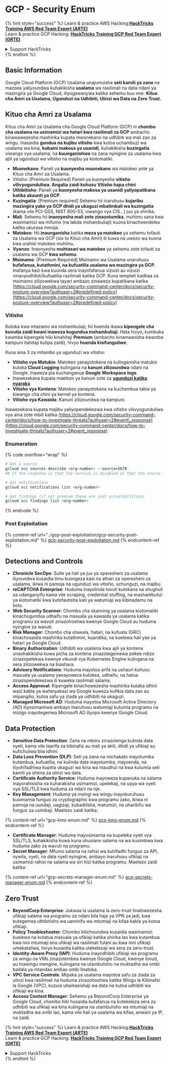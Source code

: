 # GCP - Security Enum

{% hint style="success" %}
Learn & practice AWS Hacking:<img src="../../../.gitbook/assets/image (1) (1) (1) (1).png" alt="" data-size="line">[**HackTricks Training AWS Red Team Expert (ARTE)**](https://training.hacktricks.xyz/courses/arte)<img src="../../../.gitbook/assets/image (1) (1) (1) (1).png" alt="" data-size="line">\
Learn & practice GCP Hacking: <img src="../../../.gitbook/assets/image (2) (1).png" alt="" data-size="line">[**HackTricks Training GCP Red Team Expert (GRTE)**<img src="../../../.gitbook/assets/image (2) (1).png" alt="" data-size="line">](https://training.hacktricks.xyz/courses/grte)

<details>

<summary>Support HackTricks</summary>

* Check the [**subscription plans**](https://github.com/sponsors/carlospolop)!
* **Join the** 💬 [**Discord group**](https://discord.gg/hRep4RUj7f) or the [**telegram group**](https://t.me/peass) or **follow** us on **Twitter** 🐦 [**@hacktricks\_live**](https://twitter.com/hacktricks_live)**.**
* **Share hacking tricks by submitting PRs to the** [**HackTricks**](https://github.com/carlospolop/hacktricks) and [**HackTricks Cloud**](https://github.com/carlospolop/hacktricks-cloud) github repos.

</details>
{% endhint %}

## Basic Information

Google Cloud Platform (GCP) Usalama unajumuisha **seti kamili ya zana** na mazoea yaliyoundwa kuhakikisha **usalama** wa rasilimali na data ndani ya mazingira ya Google Cloud, iliyogawanywa katika sehemu kuu nne: **Kituo cha Amri za Usalama, Ugunduzi na Udhibiti, Ulinzi wa Data na Zero Trust.**

## **Kituo cha Amri za Usalama**

Kituo cha Amri za Usalama cha Google Cloud Platform (GCP) ni **chombo cha usalama na usimamizi wa hatari kwa rasilimali za GCP** ambacho kinawawezesha mashirika kupata mwonekano na udhibiti wa mali zao za wingu. Inasaidia **gundua na kujibu vitisho** kwa kutoa uchambuzi wa usalama wa kina, **kubaini makosa ya usanidi**, kuhakikisha **kuzingatia** viwango vya usalama, na **kuunganishwa** na zana nyingine za usalama kwa ajili ya ugunduzi wa vitisho na majibu ya kiotomatiki.

* **Muonekano**: Paneli ya **kuonyesha muonekano** wa matokeo yote ya Kituo cha Amri za Usalama.
* Vitisho: \[Premium Required] Paneli ya kuonyesha **vitisho vilivyogunduliwa. Angalia zaidi kuhusu Vitisho hapa chini**
* **Uthibitisho**: Paneli ya **kuonyesha makosa ya usanidi yaliyopatikana katika akaunti ya GCP**.
* **Kuzingatia**: \[Premium required] Sehemu hii inaruhusu **kujaribu mazingira yako ya GCP dhidi ya ukaguzi mbalimbali wa kuzingatia** (kama vile PCI-DSS, NIST 800-53, viwango vya CIS...) juu ya shirika.
* **Mali**: Sehemu hii **inaonyesha mali zote zinazotumika**, muhimu sana kwa wasimamizi wa mifumo (na labda mshambuliaji) kuona kinachoendelea katika ukurasa mmoja.
* **Matokeo**: Hii **inaunganisha** katika **meza ya matokeo** ya sehemu tofauti za Usalama wa GCP (sio tu Kituo cha Amri) ili kuwa na uwezo wa kuona kwa urahisi matokeo muhimu.
* **Vyanzo**: Inaonyesha **muhtasari wa matokeo** ya sehemu zote tofauti za usalama wa GCP **kwa sehemu**.
* **Msimamo**: \[Premium Required] Msimamo wa Usalama unaruhusu **kufafanua, kutathmini, na kufuatilia usalama wa mazingira ya GCP**. Inafanya kazi kwa kuunda sera inayofafanua vizuizi au vizuizi vinavyodhibiti/kufuatilia rasilimali katika GCP. Kuna templeti kadhaa za msimamo zilizowekwa tayari ambazo zinaweza kupatikana katika [https://cloud.google.com/security-command-center/docs/security-posture-overview?authuser=2#predefined-policy](https://cloud.google.com/security-command-center/docs/security-posture-overview?authuser=2#predefined-policy)

### **Vitisho**

Kutoka kwa mtazamo wa mshambuliaji, hii huenda ikawa **kipengele cha kuvutia zaidi kwani inaweza kugundua mshambuliaji**. Hata hivyo, kumbuka kwamba kipengele hiki kinahitaji **Premium** (ambacho kinamaanisha kwamba kampuni itahitaji kulipa zaidi), hivyo **huenda kisifunguliwe**.

Kuna aina 3 za mitambo ya ugunduzi wa vitisho:

* **Vitisho vya Matukio**: Matokeo yanayotokana na kulinganisha matukio kutoka **Cloud Logging** kulingana na **kanuni zilizoundwa** ndani na Google. Inaweza pia kuchanganua **Google Workspace logs**.
* Inawezekana kupata maelezo ya kanuni zote za [**ugunduzi katika nyaraka**](https://cloud.google.com/security-command-center/docs/concepts-event-threat-detection-overview?authuser=2#how_works)
* **Vitisho vya Kontena**: Matokeo yanayotokana na kuchambua tabia ya kiwango cha chini ya kernel ya kontena.
* **Vitisho vya Kawaida**: Kanuni zilizoundwa na kampuni.

Inawezekana kupata majibu yaliyopendekezwa kwa vitisho vilivyogunduliwa vya aina zote mbili katika [https://cloud.google.com/security-command-center/docs/how-to-investigate-threats?authuser=2#event\_response](https://cloud.google.com/security-command-center/docs/how-to-investigate-threats?authuser=2#event_response)

### Enumeration

{% code overflow="wrap" %}
```bash
# Get a source
gcloud scc sources describe <org-number> --source=5678
## If the response is that the service is disabled or that the source is not found, then, it isn't enabled

# Get notifications
gcloud scc notifications list <org-number>

# Get findings (if not premium these are just vulnerabilities)
gcloud scc findings list <org-number>
```
{% endcode %}

### Post Exploitation

{% content-ref url="../gcp-post-exploitation/gcp-security-post-exploitation.md" %}
[gcp-security-post-exploitation.md](../gcp-post-exploitation/gcp-security-post-exploitation.md)
{% endcontent-ref %}

## Detections and Controls

* **Chronicle SecOps**: Suite ya hali ya juu ya operesheni za usalama iliyoundwa kusaidia timu kuongeza kasi na athari za operesheni za usalama, ikiwa ni pamoja na ugunduzi wa vitisho, uchunguzi, na majibu.
* **reCAPTCHA Enterprise**: Huduma inayolinda tovuti kutokana na shughuli za udanganyifu kama vile scraping, credential stuffing, na mashambulizi ya kiotomatiki kwa kutofautisha kati ya watumiaji wa kibinadamu na bots.
* **Web Security Scanner**: Chombo cha skanning ya usalama kiotomatiki kinachogundua udhaifu na masuala ya kawaida ya usalama katika programu za wavuti zinazohostiwa kwenye Google Cloud au huduma nyingine za wavuti.
* **Risk Manager**: Chombo cha utawala, hatari, na kufuata (GRC) kinachosaidia mashirika kutathmini, kuandika, na kuelewa hali yao ya hatari ya Google Cloud.
* **Binary Authorization**: Udhibiti wa usalama kwa ajili ya kontena unaohakikisha kuwa picha za kontena zinazotegemewa pekee ndizo zinazopelekwa kwenye vikundi vya Kubernetes Engine kulingana na sera zilizowekwa na biashara.
* **Advisory Notifications**: Huduma inayotoa arifa na ushauri kuhusu masuala ya usalama yanayoweza kutokea, udhaifu, na hatua zinazopendekezwa ili kuweka rasilimali salama.
* **Access Approval**: Kipengele kinachowezesha mashirika kutaka idhini wazi kabla ya wafanyakazi wa Google kuweza kufikia data zao au mipangilio, kutoa safu ya ziada ya udhibiti na ukaguzi.
* **Managed Microsoft AD**: Huduma inayotoa Microsoft Active Directory (AD) iliyosimamiwa ambayo inaruhusu watumiaji kutumia programu na mizigo inayotegemea Microsoft AD iliyopo kwenye Google Cloud.

## Data Protection

* **Sensitive Data Protection**: Zana na mbinu zinazolenga kulinda data nyeti, kama vile taarifa za kibinafsi au mali ya akili, dhidi ya ufikiaji au kufichuliwa bila idhini.
* **Data Loss Prevention (DLP)**: Seti ya zana na michakato inayotumika kutambua, kufuatilia, na kulinda data inayotumika, inayoenda, na iliyohifadhiwa kupitia ukaguzi wa kina wa maudhui na kwa kutumia seti kamili ya sheria za ulinzi wa data.
* **Certificate Authority Service**: Huduma inayoweza kupanuka na salama inayorahisisha na kuharakisha usimamizi, upelekaji, na upya wa vyeti vya SSL/TLS kwa huduma za ndani na nje.
* **Key Management**: Huduma ya msingi wa wingu inayokuruhusu kusimamia funguo za cryptographic kwa programu zako, ikiwa ni pamoja na uundaji, uagizaji, kubadilisha, matumizi, na uharibifu wa funguo za usimbaji. Maelezo zaidi katika:

{% content-ref url="gcp-kms-enum.md" %}
[gcp-kms-enum.md](gcp-kms-enum.md)
{% endcontent-ref %}

* **Certificate Manager**: Huduma inayosimamia na kupeleka vyeti vya SSL/TLS, kuhakikisha kuwa kuna uhusiano salama na wa kusimbwa kwa huduma zako za wavuti na programu.
* **Secret Manager**: Mfumo salama na rahisi wa kuhifadhi funguo za API, nywila, vyeti, na data nyeti nyingine, ambayo inaruhusu ufikiaji na usimamizi rahisi na salama wa siri hizi katika programu. Maelezo zaidi katika:

{% content-ref url="gcp-secrets-manager-enum.md" %}
[gcp-secrets-manager-enum.md](gcp-secrets-manager-enum.md)
{% endcontent-ref %}

## Zero Trust

* **BeyondCorp Enterprise**: Jukwaa la usalama la zero-trust linalowezesha ufikiaji salama wa programu za ndani bila haja ya VPN ya jadi, kwa kutegemea uthibitisho wa uaminifu wa mtumiaji na kifaa kabla ya kutoa ufikiaji.
* **Policy Troubleshooter**: Chombo kilichoundwa kusaidia wasimamizi kuelewa na kutatua masuala ya ufikiaji katika shirika lao kwa kutambua kwa nini mtumiaji ana ufikiaji wa rasilimali fulani au kwa nini ufikiaji umekataliwa, hivyo kusaidia katika utekelezaji wa sera za zero-trust.
* **Identity-Aware Proxy (IAP)**: Huduma inayodhibiti ufikiaji wa programu za wingu na VMs zinazotembea kwenye Google Cloud, kwenye tovuti, au mawingu mengine, kulingana na utambulisho na muktadha wa ombi badala ya mtandao ambao ombi linatoka.
* **VPC Service Controls**: Mipaka ya usalama inayotoa safu za ziada za ulinzi kwa rasilimali na huduma zinazohostiwa katika Wingu la Kibinafsi la Google (VPC), kuzuia uhamasishaji wa data na kutoa udhibiti wa ufikiaji wa kina.
* **Access Context Manager**: Sehemu ya BeyondCorp Enterprise ya Google Cloud, chombo hiki husaidia kufafanua na kutekeleza sera za udhibiti wa ufikiaji wa kina kulingana na utambulisho wa mtumiaji na muktadha wa ombi lao, kama vile hali ya usalama wa kifaa, anwani ya IP, na zaidi.

{% hint style="success" %}
Learn & practice AWS Hacking:<img src="../../../.gitbook/assets/image (1) (1) (1) (1).png" alt="" data-size="line">[**HackTricks Training AWS Red Team Expert (ARTE)**](https://training.hacktricks.xyz/courses/arte)<img src="../../../.gitbook/assets/image (1) (1) (1) (1).png" alt="" data-size="line">\
Learn & practice GCP Hacking: <img src="../../../.gitbook/assets/image (2) (1).png" alt="" data-size="line">[**HackTricks Training GCP Red Team Expert (GRTE)**<img src="../../../.gitbook/assets/image (2) (1).png" alt="" data-size="line">](https://training.hacktricks.xyz/courses/grte)

<details>

<summary>Support HackTricks</summary>

* Check the [**subscription plans**](https://github.com/sponsors/carlospolop)!
* **Join the** 💬 [**Discord group**](https://discord.gg/hRep4RUj7f) or the [**telegram group**](https://t.me/peass) or **follow** us on **Twitter** 🐦 [**@hacktricks\_live**](https://twitter.com/hacktricks_live)**.**
* **Share hacking tricks by submitting PRs to the** [**HackTricks**](https://github.com/carlospolop/hacktricks) and [**HackTricks Cloud**](https://github.com/carlospolop/hacktricks-cloud) github repos.

</details>
{% endhint %}
